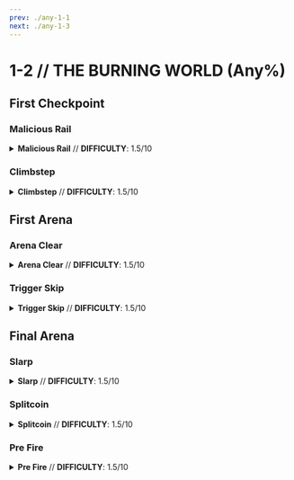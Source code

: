 ```yaml
---
prev: ./any-1-1
next: ./any-1-3
---
```


# 1-2 // THE BURNING WORLD (Any%)

## First Checkpoint

<div class="hidden-header">

### Malicious Rail

</div>

<details class="easy">
    <summary>
        <b>Malicious Rail</b> // <b>DIFFICULTY</b>: 1.5/10
    </summary>
    <p>
      Start off by doing a <a href="/speedrun-tech#slam-storage">Slam Store</a> in the entrance hallway, then slide until you are out from under the central structure, then fire the malicious rail cannon down to boost up and then dash to the checkpoint.
      <video width="735" height="auto" loop controls muted>
        <source src="https://i.imgur.com/BFVOgez.mp4" type="video/mp4">
    </video>
    </p>
</details>

<div class="hidden-header">

### Climbstep

</div>

<details class="easy">
    <summary>
        <b>Climbstep</b> // <b>DIFFICULTY</b>: 1.5/10
    </summary>
    <p>
      Start off by doing a <a href="/speedrun-tech#slam-storage">Slam Store</a> in the entrance hallway then <a href="/speedrun-tech#dive">Dive</a>, when you land <a href="/speedrun-tech#dive">Dive</a> again and hold slide.
      </p>
      <p>
      This will cause you to boost off of the central structure and go straight to the door.
       </p>
      <p>
      Slam and dash jump to the checkpoint.
      <video width="735" height="auto" loop controls muted>
        <source src="https://i.imgur.com/iv5CBGf.mp4" type="video/mp4">
    </video>
      </p>
      <p>
<div class="tips">
    <div class="tips-header">
        <i class="fa-solid fa-circle-exclamation"></i>
        Note
    </div>
    Getting this to work correctly is very inconsistent and essentially random.
</div>
    </p>
</details>

## First Arena

<div class="hidden-header">

### Arena Clear

</div>

<details class="easy">
    <summary>
        <b>Arena Clear</b> // <b>DIFFICULTY</b>: 1.5/10
    </summary>
    <p>
      Dash forward and fire a blue saw to charge the oversaw and fire it at the middle of the skull on the locked door, this will kill the drones in the second wave.
      Stand in the middle of the room, charge an overpump, and use a knuckleblaster shockwave to clear out some of the filth, then use an <a href="/speedrun-tech#overpump-dodge">Overpump Dodge</a> for the rest.
      </p>
      <p>
      Shoot a rocket down one of the tunnels and freeze it as close to the back wall as you can, creating a rocket trap to kill the schisms.
      </p>
      <p>
      Fire malicious rail cannon at the back wall on the other side of the room to kill the schisms.
      </p>
      <p>
      Dash slide through the door diagonally as it opens, then jump and knuckleblast the breakable wall, dash through the hole, then dash slide and use jumpstart to open the shortcut.
      </p>
      <p>
      Slam down then dash to the checkpoint.
      <video width="735" height="auto" loop controls muted>
        <source src="https://i.imgur.com/cVjELd4.mp4" type="video/mp4">
    </video>
    </p>
</details>

<div class="hidden-header">

### Trigger Skip

</div>

<details class="easy">
    <summary>
        <b>Trigger Skip</b> // <b>DIFFICULTY</b>: 1.5/10
    </summary>
    <p>
      to be added
    </p>
</details>

## Final Arena

<div class="hidden-header">

### Slarp 

</div>

<details class="easy">
    <summary>
        <b>Slarp</b> // <b>DIFFICULTY</b>: 1.5/10
    </summary>
    <p>
      Dash to the side of the cerberus statue and <a href="/speedrun-tech#/speedrun-tech.html#ce-boost-core-eject-boost)">CE Boost</a>, slide as you land fire the slab shooter to kill both streetcleaners.
      </p>
      <p>
      Fire a blue saw to charge the overheat, then fire an oversaw where the second set of streetcleaners spawn.
      </p>
      <p>
      Jump and <a href="/speedrun-tech#nukes">Nuke</a> the center of the room as the second wave spawns.
      </p>
      <p>
      Dash to the red door and <a href="/speedrun-tech#slam-store-exit">Slam Store Exit</a>.
    </p>
</details>

<div class="hidden-header">

### Splitcoin

</div>

<details class="easy">
    <summary>
        <b>Splitcoin</b> // <b>DIFFICULTY</b>: 1.5/10
    </summary>
    <p>
      <a href="/speedrun-tech#dsj(dash-slide-jump)">DSJ</a> around the cerberus statue, and slam jump right before landing, look up at a 45 degree angle, and throw a coin, then splitcoin it to kill both streetcleaners.
      </p>
      <p>
      Stand in the center of the room and charge the slab sharpshooter, aiming at where one of the two streetcleaners in the second wave will spawn, as soon as it does fire the sharpshooter.
      </p>
      <p>
      Jump and <a href="/speedrun-tech#nukes">Nuke</a> the center of the room.
      </p>
      <p>
      Dash to the red door and <a href="/speedrun-tech#slam-store-exit">Slam Store Exit</a>.
      <video width="735" height="auto" loop controls muted>
        <source src="https://i.imgur.com/KRzh2H0.mp4" type="video/mp4">
    </video>
    </p>
</details>

<div class="hidden-header">

### Pre Fire

</div>

<details class="easy">
    <summary>
        <b>Pre Fire</b> // <b>DIFFICULTY</b>: 1.5/10
    </summary>
    <p>
      <a href="/speedrun-tech#dsj(dash-slide-jump)">DSJ</a> around the cerberus statue, and slam jump right before landing, look up at a 45 degree angle, and throw a coin, then splitcoin it to kill both streetcleaners.
      </p>
      <p>
      Stand in the center of the room and launch a core eject straight up, aim at where one of the two streetcleaners in the second wave will spawn and charge the slab sharpshooter, as soon as it does fire the sharpshooter.
      </p>
      <p>
      Look up and fire malicious rail at the core to perform a <a href="/speedrun-tech#nuke">Nuke</a> clearing the rest of room.
      </p>
      <p>
      Dash to the red door and <a href="/speedrun-tech#slam-store-exit">Slam Store Exit</a>.
    </p>
</details>
